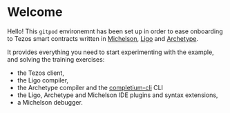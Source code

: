 # Welcome

Hello! This `gitpod` environemnt has been set up in order to ease onboarding to Tezos smart contracts written
in [Michelson](https://tezos.gitlab.io/008/michelson.html), [Ligo]() and [Archetype](https://archetype-lang.org/).

It provides everything you need to start experimenting with the example, and solving the training exercises:

 - the Tezos client,
 - the Ligo compiler,
 - the Archetype compiler and the [completium-cli](https://completium.com/docs/cli) CLI
 - the Ligo, Archetype and Michelson IDE plugins and syntax extensions,
 - a Michelson debugger.
